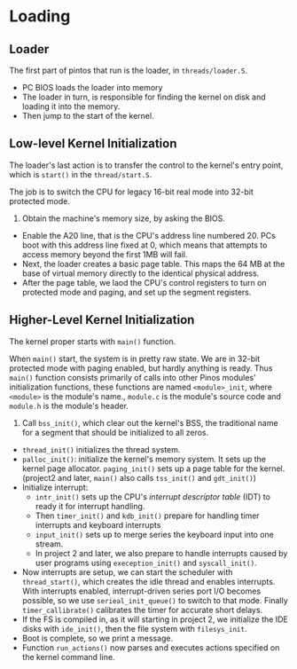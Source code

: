 # Loading
## Loader
The first part of pintos that run is the loader, in `threads/loader.S`.

* PC BIOS loads the loader into memory
* The loader in turn, is responsible for finding the kernel on disk and
  loading it into the memory.
* Then jump to the start of the kernel.

## Low-level Kernel Initialization
The loader's last action is to transfer the control to the kernel's entry
point, which is `start()` in the `thread/start.S`.

The job is to switch the CPU for legacy 16-bit real mode into 32-bit
protected mode.

1. Obtain the machine's memory size, by asking the BIOS.
* Enable the A20 line, that is the CPU's address line numbered 20. PCs
  boot with this address line fixed at 0, which means that attempts to
  access memory beyond the first 1MB will fail.
* Next, the loader creates a basic page table. This maps the 64 MB at the
  base of virtual memory directly to the identical physical address.
* After the page table, we laod the CPU's control registers to turn on
  protected mode and paging, and set up the segment registers.

## Higher-Level Kernel Initialization
The kernel proper starts with `main()` function.

When `main()` start, the system is in pretty raw state. We are in 32-bit
protected mode with paging enabled, but hardly anything is ready. Thus
`main()` function consists primarily of calls into other Pinos modules'
initialization functions, these functions are named `<module>_init`, where
`<module>` is the module's name., `module.c` is the module's source code
and `module.h` is the module's header.

1. Call `bss_init()`, which clear out the kernel's BSS, the traditional
   name for a segment that should be initialized to all zeros.
* `thread_init()` initializes the thread system.
* `palloc_init()`: initialize the kernel's memory system. It sets up the
  kernel page allocator.  `paging_init()` sets up a page table for the
  kernel. (project2 and later, `main()` also calls `tss_init()` and
  `gdt_init()`)
* Initialize interrupt:
    - `intr_init()` sets up the CPU's *interrupt descriptor table* (IDT)
      to ready it for interrupt handling. 
    - Then `timer_init()` and `kdb_init()` prepare for handling timer
      interrupts and keyboard interrupts
    - `input_init()` sets up to merge series the keyboard input into one stream.
    - In project 2 and later, we also prepare to handle interrupts caused
      by user programs using `exeception_init()` and `syscall_init()`.
* Now interrupts are setup, we can start the scheduler with
  `thread_start()`, which creates the idle thread and enables interrupts.
  With interrupts enabled, interrupt-driven series port I/O becomes
  possible, so we use `serieal_init_queue()` to switch to that mode.
  Finally `timer_callibrate()` calibrates the timer for accurate short
  delays.
* If the FS is compiled in, as it will starting in project 2, we
  initialize the IDE disks with `ide_init()`, then the file system with
  `filesys_init`.
* Boot is complete, so we print a message.
* Function `run_actions()` now parses and executes actions specified on
  the kernel command line.

